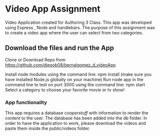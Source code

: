 # Video App Assignment
Video Application created for Authoring 3 Class. This app was developed using Express , Node and handlebars. The purpose of this assignment was to create a video app where the user can select from two categories.


## Download the files and run the App

Clone or Download Repo from https://github.com/diegob08/bernalgomez_d_videoApp

Install node modules using the command line: npm install (make sure you have installed Node.js globally on your machine)
Run node app in the command line to test on port 3000 using the command line: npm start
Select a category to choose your favorite movie or tv show!


### App functionality

This app requires a database *cooperstuff* with information to render the content to the user. The database has been added into the db folder. In order to have the application to work, please download the videos and paste them inside the public/videos folder.
